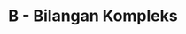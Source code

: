 ---
contest: FINDIT
year: 2021
round: Trial
problem: B
title: B - Bilangan Kompleks
pdf: /contests/FINDIT/2021/Trial/B - Bilangan Kompleks.pdf
---